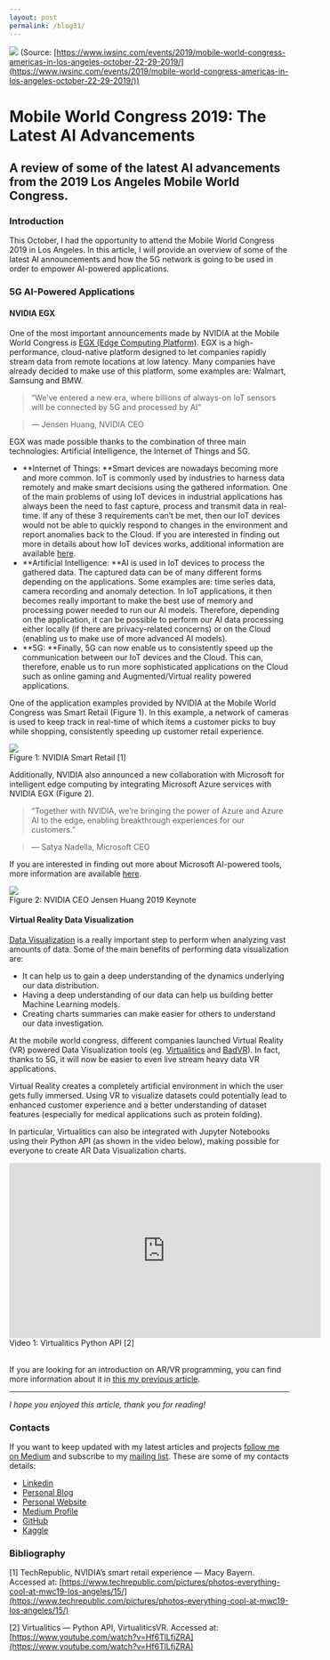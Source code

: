 ```yaml
---
layout: post
permalink: /blog31/
---
```


![](https://cdn-images-1.medium.com/max/2600/1*E3QpF5fT_W-F1xu-xM6Sdw.jpeg)
<span class="figcaption_hack">(Source:
[https://www.iwsinc.com/events/2019/mobile-world-congress-americas-in-los-angeles-october-22-29-2019/](https://www.iwsinc.com/events/2019/mobile-world-congress-americas-in-los-angeles-october-22-29-2019/))</span>

# Mobile World Congress 2019: The Latest AI Advancements

## A review of some of the latest AI advancements from the 2019 Los Angeles Mobile World Congress.

### Introduction

This October, I had the opportunity to attend the Mobile World Congress 2019 in
Los Angeles. In this article, I will provide an overview of some of the latest
AI announcements and how the 5G network is going to be used in order to empower
AI-powered applications. 

### 5G AI-Powered Applications

#### NVIDIA **EGX**

One of the most important announcements made by NVIDIA at the Mobile World
Congress is [EGX (Edge Computing
Platform)](https://www.nvidia.com/en-us/data-center/products/egx-edge-computing/).
EGX is a high-performance, cloud-native platform designed to let companies
rapidly stream data from remote locations at low latency. Many companies have
already decided to make use of this platform, some examples are: Walmart,
Samsung and BMW.

> “We’ve entered a new era, where billions of always-on IoT sensors will be
> connected by 5G and processed by AI” 

> — Jensen Huang, NVIDIA CEO

EGX was made possible thanks to the combination of three main technologies:
Artificial Intelligence, the Internet of Things and 5G. 

* **Internet of Things: **Smart devices are nowadays becoming more and more
common. IoT is commonly used by industries to harness data remotely and make
smart decisions using the gathered information. One of the main problems of
using IoT devices in industrial applications has always been the need to fast
capture, process and transmit data in real-time. If any of these 3 requirements
can’t be met, then our IoT devices would not be able to quickly respond to
changes in the environment and report anomalies back to the Cloud. If you are
interested in finding out more in details about how IoT devices works,
additional information are available
[here](https://www.freecodecamp.org/news/introduction-to-iot-internet-of-things/).
* **Artificial Intelligence: **AI is used in IoT devices to process the gathered
data. The captured data can be of many different forms depending on the
applications. Some examples are: time series data, camera recording and anomaly
detection. In IoT applications, it then becomes really important to make the
best use of memory and processing power needed to run our AI models. Therefore,
depending on the application, it can be possible to perform our AI data
processing either locally (if there are privacy-related concerns) or on the
Cloud (enabling us to make use of more advanced AI models).
* **5G: **Finally, 5G can now enable us to consistently speed up the communication
between our IoT devices and the Cloud. This can, therefore, enable us to run
more sophisticated applications on the Cloud such as online gaming and
Augmented/Virtual reality powered applications.

One of the application examples provided by NVIDIA at the Mobile World Congress
was Smart Retail (Figure 1). In this example, a network of cameras is used to
keep track in real-time of which items a customer picks to buy while shopping,
consistently speeding up customer retail experience.

![](https://cdn-images-1.medium.com/max/2000/1*-ZqgPImuQ8qvkchXUs7mcg.jpeg) <br>
<span class="figcaption_hack">Figure 1: NVIDIA Smart Retail [1]</span>

Additionally, NVIDIA also announced a new collaboration with Microsoft for
intelligent edge computing by integrating Microsoft Azure services with NVIDIA
EGX (Figure 2).

> “Together with NVIDIA, we’re bringing the power of Azure and Azure AI to the
> edge, enabling breakthrough experiences for our customers.” 

> — Satya Nadella, Microsoft CEO

If you are interested in finding out more about Microsoft AI-powered tools, more
information are available [here](https://www.freecodecamp.org/news/ai/).

![](https://cdn-images-1.medium.com/max/2600/1*WKO5-MwVi3B-js4pTsF00Q.jpeg) <br>
<span class="figcaption_hack">Figure 2: NVIDIA CEO Jensen Huang 2019 Keynote</span>

#### Virtual Reality Data Visualization

[Data
Visualization](https://towardsdatascience.com/interactive-data-visualization-167ae26016e8)
is a really important step to perform when analyzing vast amounts of data. Some
of the main benefits of performing data visualization are:

* It can help us to gain a deep understanding of the dynamics underlying our data
distribution.
* Having a deep understanding of our data can help us building better Machine
Learning models.
* Creating charts summaries can make easier for others to understand our data
investigation.

At the mobile world congress, different companies launched Virtual Reality (VR)
powered Data Visualization tools (eg.
[Virtualitics](https://www.virtualitics.com/) and [BadVR](https://badvr.com/)).
In fact, thanks to 5G, it will now be easier to even live stream heavy data VR
applications.

Virtual Reality creates a completely artificial environment in which the user
gets fully immersed. Using VR to visualize datasets could potentially lead to
enhanced customer experience and a better understanding of dataset features
(especially for medical applications such as protein folding).

In particular, Virtualitics can also be integrated with Jupyter Notebooks using
their Python API (as shown in the video below), making possible for everyone to
create AR Data Visualization charts. 

<div>
<iframe width="560" height="315" src="https://www.youtube.com/embed/Hf6TlLfjZRA" frameborder="0" allow="accelerometer; autoplay; encrypted-media; gyroscope; picture-in-picture" allowfullscreen></iframe>
</div>
<span class="figcaption_hack">Video 1: Virtualitics Python API [2] </span>
<br><br>

If you are looking for an introduction on AR/VR programming, you can find more
information about it in [this my previous
article](https://towardsdatascience.com/getting-started-with-augmented-and-virtual-reality-a51446661c3).

*****

*I hope you enjoyed this article, thank you for reading!*

### Contacts

If you want to keep updated with my latest articles and projects [follow me on
Medium](https://medium.com/@pierpaoloippolito28?source=post_page---------------------------)
and subscribe to my [mailing
list](http://eepurl.com/gwO-Dr?source=post_page---------------------------).
These are some of my contacts details:

* [Linkedin](https://uk.linkedin.com/in/pier-paolo-ippolito-202917146?source=post_page---------------------------)
* [Personal
Blog](https://pierpaolo28.github.io/blog/?source=post_page---------------------------)
* [Personal
Website](https://pierpaolo28.github.io/?source=post_page---------------------------)
* [Medium
Profile](https://towardsdatascience.com/@pierpaoloippolito28?source=post_page---------------------------)
* [GitHub](https://github.com/pierpaolo28?source=post_page---------------------------)
* [Kaggle](https://www.kaggle.com/pierpaolo28?source=post_page---------------------------)

### Bibliography

[1] TechRepublic, NVIDIA’s smart retail experience — Macy Bayern. Accessed at:
[https://www.techrepublic.com/pictures/photos-everything-cool-at-mwc19-los-angeles/15/](https://www.techrepublic.com/pictures/photos-everything-cool-at-mwc19-los-angeles/15/)

[2] Virtualitics — Python API, VirtualiticsVR. Accessed at:
[https://www.youtube.com/watch?v=Hf6TlLfjZRA](https://www.youtube.com/watch?v=Hf6TlLfjZRA)
